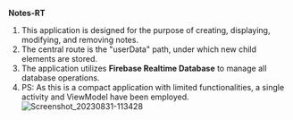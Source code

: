 **Notes-RT**
1. This application is designed for the purpose of creating, displaying, modifying, and removing notes.
2. The central route is the "userData" path, under which new child elements are stored.
3. The application utilizes **Firebase Realtime Database** to manage all database operations.
4. PS: As this is a compact application with limited functionalities, a single activity and ViewModel have been employed.
   ![Screenshot_20230831-113428](https://github.com/shibinsv/Notes-RT/assets/80760873/e422adff-8195-4338-84c8-8996aa831725)
